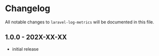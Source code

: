 # Changelog

All notable changes to `laravel-log-metrics` will be documented in this file.

## 1.0.0 - 202X-XX-XX

- initial release
